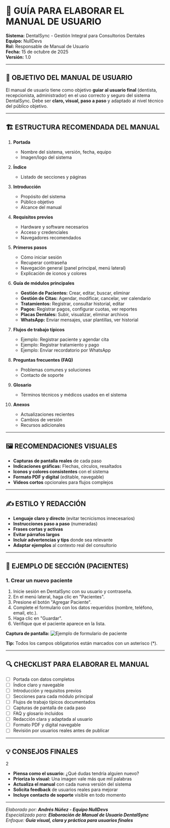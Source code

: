 # 📖 GUÍA PARA ELABORAR EL MANUAL DE USUARIO

**Sistema:** DentalSync - Gestión Integral para Consultorios Dentales  
**Equipo:** NullDevs  
**Rol:** Responsable de Manual de Usuario  
**Fecha:** 15 de octubre de 2025  
**Versión:** 1.0

---

## 🎯 OBJETIVO DEL MANUAL DE USUARIO

El manual de usuario tiene como objetivo **guiar al usuario final** (dentista, recepcionista, administrador) en el uso correcto y seguro del sistema DentalSync. Debe ser **claro, visual, paso a paso** y adaptado al nivel técnico del público objetivo.

---

## 🏗️ ESTRUCTURA RECOMENDADA DEL MANUAL

1. **Portada**
   - Nombre del sistema, versión, fecha, equipo
   - Imagen/logo del sistema

2. **Índice**
   - Listado de secciones y páginas

3. **Introducción**
   - Propósito del sistema
   - Público objetivo
   - Alcance del manual

4. **Requisitos previos**
   - Hardware y software necesarios
   - Acceso y credenciales
   - Navegadores recomendados

5. **Primeros pasos**
   - Cómo iniciar sesión
   - Recuperar contraseña
   - Navegación general (panel principal, menú lateral)
   - Explicación de iconos y colores

6. **Guía de módulos principales**
   - **Gestión de Pacientes:** Crear, editar, buscar, eliminar
   - **Gestión de Citas:** Agendar, modificar, cancelar, ver calendario
   - **Tratamientos:** Registrar, consultar historial, editar
   - **Pagos:** Registrar pagos, configurar cuotas, ver reportes
   - **Placas Dentales:** Subir, visualizar, eliminar archivos
   - **WhatsApp:** Enviar mensajes, usar plantillas, ver historial

7. **Flujos de trabajo típicos**
   - Ejemplo: Registrar paciente y agendar cita
   - Ejemplo: Registrar tratamiento y pago
   - Ejemplo: Enviar recordatorio por WhatsApp

8. **Preguntas frecuentes (FAQ)**
   - Problemas comunes y soluciones
   - Contacto de soporte

9. **Glosario**
   - Términos técnicos y médicos usados en el sistema

10. **Anexos**
    - Actualizaciones recientes
    - Cambios de versión
    - Recursos adicionales

---

## 🖼️ RECOMENDACIONES VISUALES

- **Capturas de pantalla reales** de cada paso
- **Indicaciones gráficas:** Flechas, círculos, resaltados
- **Iconos y colores consistentes** con el sistema
- **Formato PDF y digital** (editable, navegable)
- **Videos cortos** opcionales para flujos complejos

---

## ✍️ ESTILO Y REDACCIÓN

- **Lenguaje claro y directo** (evitar tecnicismos innecesarios)
- **Instrucciones paso a paso** (numeradas)
- **Frases cortas y activas**
- **Evitar párrafos largos**
- **Incluir advertencias y tips** donde sea relevante
- **Adaptar ejemplos** al contexto real del consultorio

---

## 📝 EJEMPLO DE SECCIÓN (PACIENTES)

### 1. Crear un nuevo paciente

1. Inicie sesión en DentalSync con su usuario y contraseña.
2. En el menú lateral, haga clic en "Pacientes".
3. Presione el botón "Agregar Paciente".
4. Complete el formulario con los datos requeridos (nombre, teléfono, email, etc.).
5. Haga clic en "Guardar".
6. Verifique que el paciente aparece en la lista.

**Captura de pantalla:**
![Ejemplo de formulario de paciente](ruta/a/captura_paciente.png)

**Tip:** Todos los campos obligatorios están marcados con un asterisco (*).

---

## 🔍 CHECKLIST PARA ELABORAR EL MANUAL

- [ ] Portada con datos completos
- [ ] Índice claro y navegable
- [ ] Introducción y requisitos previos
- [ ] Secciones para cada módulo principal
- [ ] Flujos de trabajo típicos documentados
- [ ] Capturas de pantalla de cada paso
- [ ] FAQ y glosario incluidos
- [ ] Redacción clara y adaptada al usuario
- [ ] Formato PDF y digital navegable
- [ ] Revisión por usuarios reales antes de publicar

---

## 💡 CONSEJOS FINALES
2
- **Piensa como el usuario:** ¿Qué dudas tendría alguien nuevo?
- **Prioriza lo visual:** Una imagen vale más que mil palabras
- **Actualiza el manual** con cada nueva versión del sistema
- **Solicita feedback** de usuarios reales para mejorar
- **Incluye contacto de soporte** visible en todo momento

---

*Elaborado por: **Andrés Núñez - Equipo NullDevs***  
*Especializado para: **Elaboración de Manual de Usuario DentalSync***  
*Enfoque: **Guía visual, clara y práctica para usuarios finales***